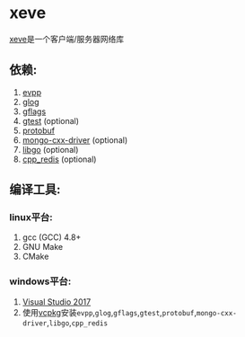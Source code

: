 # xeve
[xeve]是一个客户端/服务器网络库

## 依赖:

1. [evpp]
2. [glog]
3. [gflags]
4. [gtest] (optional)
5. [protobuf]
6. [mongo-cxx-driver] (optional)
7. [libgo] (optional)
8. [cpp_redis] (optional)

## 编译工具:
### linux平台:
1. gcc (GCC) 4.8+
2. GNU Make
3. CMake
###  windows平台:
1. [Visual Studio 2017]
2. 使用[vcpkg]安装`evpp`,`glog`,`gflags`,`gtest`,`protobuf`,`mongo-cxx-driver`,`libgo`,`cpp_redis`

[xeve]:https://github.com/xgm-skywave/xeve
[Visual Studio 2017]:https://www.visualstudio.com
[vcpkg]:https://github.com/Microsoft/vcpkg
[evpp]:https://github.com/Qihoo360/evpp
[glog]:https://github.com/google/glog
[gflags]:https://github.com/gflags/gflags
[gtest]:https://github.com/google/googletest
[protobuf]:https://github.com/google/protobuf
[mongo-cxx-driver]:https://github.com/mongodb/mongo-cxx-driver
[libgo]:https://github.com/yyzybb537/libgo
[cpp_redis]:https://github.com/Cylix/cpp_redis

